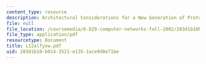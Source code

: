 ```yaml
---
content_type: resource
description: Architectural Considerations for a New Generation of Protocols
file: null
file_location: /coursemedia/6-829-computer-networks-fall-2002/203d1b10b0143521e1351ace9d0e71be_L12alfyxw.pdf
file_type: application/pdf
resourcetype: Document
title: L12alfyxw.pdf
uid: 203d1b10-b014-3521-e135-1ace9d0e71be
---
```

